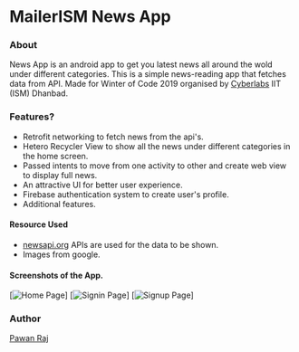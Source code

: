 
# MailerISM News App

### About

News App is an android app to get you latest news all around the wold under different categories. This is a simple news-reading app that fetches data from API. Made for Winter of Code 2019 organised by [Cyberlabs](https://github.com/Cyber-Labs) IIT (ISM) Dhanbad.

### Features?

- Retrofit networking to fetch news from the api's.
- Hetero Recycler View to show all the news under different categories in the home screen.
- Passed intents to move from one activity to other and create web view to display full news.
- An attractive UI for better user experience.
- Firebase authentication system to create user's profile.
- Additional features.

#### Resource Used

* [newsapi.org](https://talk.openmrs.org/t/openmrs-android-client-user-guide/9845) APIs are used for the data to be shown.
* Images from google.


#### Screenshots of the App.

[![Home Page](https://raw.githubusercontent.com/myselfpawanraj/Newsapp/master/Screenshots/1.PNG)]
[![Signin Page](https://raw.githubusercontent.com/myselfpawanraj/Newsapp/master/Screenshots/2.PNG)]
[![Signup Page](https://raw.githubusercontent.com/myselfpawanraj/Newsapp/master/Screenshots/3.PNG)]


### Author
[Pawan Raj](https://github.com/myselfpawanraj)
